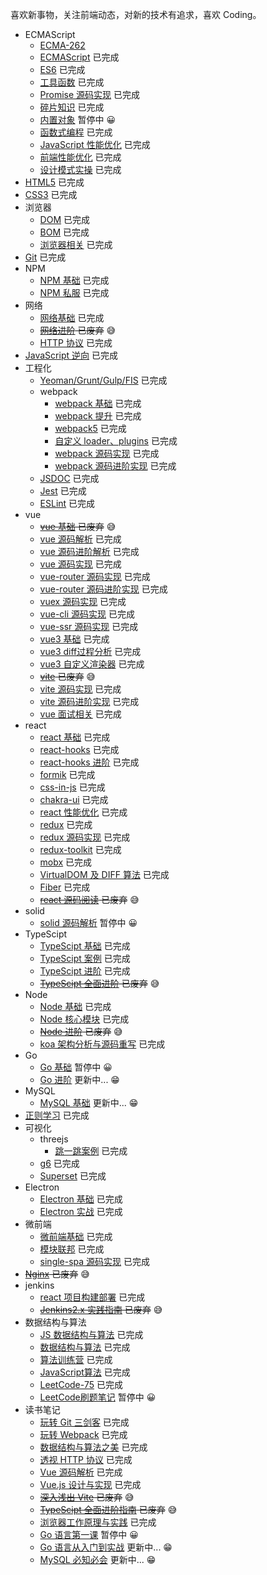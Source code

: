 喜欢新事物，关注前端动态，对新的技术有追求，喜欢 Coding。 <br />

- ECMAScript
  - [ECMA-262](https://www.ecma-international.org/publications-and-standards/standards/ecma-262/)
  - [ECMAScript](https://github.com/yw0525/notes/tree/master/ecma_script/base) 已完成
  - [ES6](https://github.com/yw0525/notes/tree/master/ecma_script/es6) 已完成
  - [工具函数](https://github.com/yw0525/notes/tree/master/utils) 已完成
  - [Promise 源码实现](https://github.com/yw0525/notes/tree/master/ecma_script/promise) 已完成
  - [碎片知识](https://github.com/yw0525/notes/tree/master/fragment) 已完成
  - [内置对象](https://github.com/yw0525/notes/tree/master/ecma_script/Built_in_objects) 暂停中 😀
  - [函数式编程](https://github.com/yw0525/notes/tree/master/ecma_script/functional) 已完成
  - [JavaScript 性能优化](https://github.com/yw0525/notes/tree/master/ecma_script/optimize) 已完成
  - [前端性能优化](https://github.com/yw0525/notes/tree/master/ecma_script/front_end_optimize) 已完成
  - [设计模式实操](https://github.com/yw0525/notes/tree/master/ecma_script/optimize_design_patterns) 已完成
- [HTML5](https://github.com/yw0525/notes/tree/master/html5/base) 已完成
- [CSS3](https://github.com/yw0525/notes/tree/master/css3) 已完成
- 浏览器
  - [DOM](https://github.com/yw0525/notes/tree/master/dom) 已完成
  - [BOM](https://github.com/yw0525/notes/tree/master/bom) 已完成
  - [浏览器相关](https://www.yuque.com/yyne87/wwaov6) 已完成
- [Git](https://github.com/yw0525/notes/tree/master/git) 已完成
- NPM
  - [NPM 基础](https://github.com/yw0525/notes/tree/master/npm/base) 已完成
  - [NPM 私服](https://github.com/yw0525/notes/tree/master/npm/repos) 已完成
- 网络
  - [网络基础](https://github.com/yw0525/notes/tree/master/network/base) 已完成
  - ~~[网络进阶](https://github.com/yw0525/notes/tree/master/network/plus) 已废弃~~ 😅
  - [HTTP 协议](https://www.yuque.com/yyne87/mw1l9v) 已完成
- [JavaScript 逆向](https://github.com/yw0525/notes/tree/master/crawler) 已完成
- 工程化
  - [Yeoman/Grunt/Gulp/FIS](https://github.com/yw0525/notes/tree/master/engineering) 已完成
  - webpack
    - [webpack 基础](https://github.com/yw0525/notes/tree/master/webpack/webpack) 已完成
    - [webpack 提升](https://github.com/yw0525/notes/tree/master/webpack/webpack_tencent) 已完成
    - [webpack5](https://github.com/yw0525/notes/tree/master/webpack/webpack_5) 已完成
    - [自定义 loader、plugins](https://github.com/yw0525/notes/tree/master/webpack/webpack_write) 已完成
    - [webpack 源码实现](https://github.com/yw0525/notes/tree/master/webpack/webpack_write) 已完成
    - [webpack 源码进阶实现](https://github.com/yw0525/notes/tree/master/webpack/webpack_write_plus) 已完成
  - [JSDOC](https://github.com/yw0525/notes/tree/master/doc) 已完成
  - [Jest](https://github.com/yw0525/notes/tree/master/jest) 已完成
  - [ESLint](https://github.com/yw0525/notes/tree/master/eslint) 已完成
- vue
  - ~~[vue 基础](https://github.com/yw0525/notes/tree/master/vue/vue_base) 已废弃~~ 😅
  - [vue 源码解析](https://github.com/yw0525/notes/tree/master/vue/vue_source) 已完成
  - [vue 源码进阶解析](https://github.com/yw0525/notes/tree/master/vue/vue_source_plus) 已完成
  - [vue 源码实现](https://github.com/yw0525/notes/tree/master/vue/vue_source_design) 已完成
  - [vue-router 源码实现](https://github.com/yw0525/notes/tree/master/vue/vue_router) 已完成
  - [vue-router 源码进阶实现](https://github.com/yw0525/notes/tree/master/vue/vue_router_plus) 已完成
  - [vuex 源码实现](https://github.com/yw0525/notes/tree/master/vue/vuex) 已完成
  - [vue-cli 源码实现](https://github.com/yw0525/notes/tree/master/vue/vue_cli) 已完成
  - [vue-ssr 源码实现](https://github.com/yw0525/notes/tree/master/vue/vue_ssr) 已完成
  - [vue3 基础](https://github.com/yw0525/notes/tree/master/vue/vue3) 已完成
  - [vue3 diff过程分析](https://github.com/yw0525/notes/tree/master/vue/vue3_diff) 已完成
  - [vue3 自定义渲染器](https://github.com/yw0525/notes/tree/master/vue/vue3_renderer) 已完成
  - ~~[vite](https://github.com/yw0525/notes/tree/master/vite) 已废弃~~ 😅
  - [vite 源码实现](https://github.com/yw0525/notes/tree/master/vue/vue_vite) 已完成
  - [vite 源码进阶实现](https://github.com/yw0525/notes/tree/master/vite/vite_source) 已完成
  - [vue 面试相关](https://github.com/yw0525/notes/tree/master/vue/vue_inteview) 已完成
- react
  - [react 基础](https://github.com/yw0525/notes/tree/master/react/react_base) 已完成
  - [react-hooks](https://github.com/yw0525/notes/tree/master/react/react_hooks) 已完成
  - [react-hooks 进阶](https://github.com/yw0525/notes/tree/master/react/react_hooks_plus) 已完成
  - [formik](https://github.com/yw0525/notes/tree/master/react/formik) 已完成
  - [css-in-js](https://github.com/yw0525/notes/tree/master/react/css_in_js) 已完成
  - [chakra-ui](https://github.com/yw0525/notes/tree/master/react/chakra_ui) 已完成
  - [react 性能优化](https://github.com/yw0525/notes/tree/master/react/optimize) 已完成
  - [redux](https://github.com/yw0525/notes/tree/master/react/redux) 已完成
  - [redux 源码实现](https://github.com/yw0525/notes/tree/master/react/redux) 已完成
  - [redux-toolkit](https://github.com/yw0525/notes/tree/master/react/redux) 已完成
  - [mobx](https://github.com/yw0525/notes/tree/master/react/mobx) 已完成
  - [VirtualDOM 及 DIFF 算法](https://github.com/yw0525/notes/tree/master/react/virtual_dom) 已完成
  - [Fiber](https://github.com/yw0525/notes/tree/master/react/Fiber) 已完成
  - ~~[react 源码阅读](https://github.com/yw0525/notes/tree/master/react/react_source) 已废弃~~ 😅
- solid
  - [solid 源码解析](https://github.com/yw0525/notes/tree/master/solid/source_analysis) 暂停中 😀
- TypeScipt
  - [TypeScipt 基础](https://github.com/yw0525/notes/tree/master/typescript/base) 已完成
  - [TypeScipt 案例](https://github.com/yw0525/notes/tree/master/typescript/examples/test/src) 已完成
  - [TypeScipt 进阶](https://github.com/yw0525/notes/tree/master/typescript/plus) 已完成
  - ~~[TypeScipt 全面进阶](https://github.com/yw0525/notes/tree/master/typescript/review) 已废弃~~ 😅
- Node
  - [Node 基础](https://github.com/yw0525/notes/tree/master/node/base) 已完成
  - [Node 核心模块](https://github.com/yw0525/notes/tree/master/node/core_module) 已完成
  - ~~[Node 进阶](https://github.com/yw0525/notes/tree/master/node/plus) 已废弃~~ 😅
  - [koa 架构分析与源码重写](https://github.com/yw0525/notes/tree/master/node/koa) 已完成
- Go
  - [Go 基础](https://github.com/yw0525/notes/tree/master/go/base) 暂停中 😀
  - [Go 进阶](https://github.com/yw0525/notes/tree/master/go/plus) 更新中... 😁
- MySQL
  - [MySQL 基础](https://github.com/yw0525/notes/tree/master/mysql/base) 更新中... 😁
- [正则学习](https://github.com/yw0525/notes/tree/master/reg/learn) 已完成
- 可视化
  - threejs
    - [跳一跳案例](https://github.com/yw0525/notes/tree/master/visualization/three.js/jump) 已完成
  - [g6](https://github.com/yw0525/notes/tree/master/visualization/g6) 已完成
  - [Superset](https://github.com/yw0525/notes/tree/master/superset) 已完成
- Electron
  - [Electron 基础](https://github.com/yw0525/notes/tree/master/electron/base) 已完成
  - [Electron 实战](https://github.com/yw0525/notes/tree/master/electron/combat) 已完成
- 微前端
  - [微前端基础](https://github.com/yw0525/notes/tree/master/micro_frontends/base) 已完成
  - [模块联邦](https://github.com/yw0525/notes/tree/master/micro_frontends/module_federation) 已完成
  - [single-spa 源码实现](https://github.com/yw0525/notes/tree/master/micro_frontends/source) 已完成
- ~~[Nginx](https://github.com/yw0525/notes/tree/master/nginx) 已废弃~~ 😅
- jenkins
  - [react 项目构建部署](https://github.com/yw0525/notes/tree/master/jenkins/practice) 已完成
  - ~~[Jenkins2.x 实践指南](https://github.com/yw0525/notes/tree/master/jenkins/jenkins2.x) 已废弃~~ 😅
- 数据结构与算法
  - [JS 数据结构与算法](https://github.com/yw0525/notes/tree/master/alg/algorithm) 已完成
  - [数据结构与算法](https://github.com/yw0525/notes/tree/master/alg/algorithm_google) 已完成
  - [算法训练营](https://github.com/yw0525/notes/tree/master/alg/training) 已完成
  - [JavaScript算法](https://github.com/yw0525/notes/tree/master/alg/javascript) 已完成
  - [LeetCode-75](https://github.com/yw0525/notes/tree/master/alg/leetcode75) 已完成
  - [LeetCode刷题笔记](https://github.com/yw0525/notes/tree/master/alg/training) 暂停中 😀
- 读书笔记
  - [玩转 Git 三剑客](https://github.com/yw0525/notes/tree/master/git) 已完成
  - [玩转 Webpack](https://github.com/yw0525/notes/tree/master/webpack/webpack_tencent) 已完成
  - [数据结构与算法之美](https://github.com/yw0525/notes/tree/master/alg/algorithm_google) 已完成
  - [透视 HTTP 协议](https://www.yuque.com/yyne87/mw1l9v) 已完成
  - [Vue 源码解析](https://github.com/yw0525/notes/tree/master/vue/vue_source) 已完成
  - [Vue.js 设计与实现](https://github.com/yw0525/notes/tree/master/books/Vue.js设计与实现) 已完成
  - ~~[深入浅出 Vite](https://github.com/yw0525/notes/tree/master/vite) 已废弃~~ 😅
  - ~~[TypeScipt 全面进阶指南](https://github.com/yw0525/notes/tree/master/typescript/review) 已废弃~~ 😅
  - [浏览器工作原理与实践](https://github.com/yw0525/notes/tree/master/books/浏览器工作原理与实践) 已完成
  - [Go 语言第一课](https://github.com/yw0525/notes/tree/master/go/base) 暂停中 😀
  - [Go 语言从入门到实战](https://github.com/yw0525/notes/tree/master/go/plus) 更新中... 😁
  - [MySQL 必知必会](https://github.com/yw0525/notes/tree/master/mysql/base) 更新中... 😁